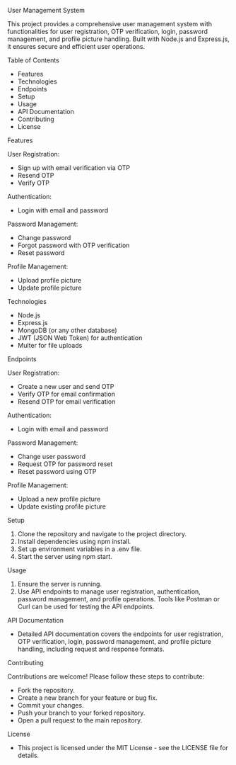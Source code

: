 User Management System

This project provides a comprehensive user management system with functionalities for user registration, OTP verification, login, password management, and profile picture handling. Built with Node.js and Express.js, it ensures secure and efficient user operations.

Table of Contents

- Features
- Technologies
- Endpoints
- Setup
- Usage
- API Documentation
- Contributing
- License


Features

User Registration:

- Sign up with email verification via OTP
- Resend OTP
- Verify OTP
  
Authentication:

- Login with email and password
  
Password Management:

- Change password
- Forgot password with OTP verification
- Reset password

Profile Management:

- Upload profile picture
- Update profile picture


Technologies
- Node.js
- Express.js
- MongoDB (or any other database)
- JWT (JSON Web Token) for authentication
- Multer for file uploads


Endpoints

User Registration:

- Create a new user and send OTP
- Verify OTP for email confirmation
- Resend OTP for email verification


Authentication:

- Login with email and password

Password Management:

- Change user password
- Request OTP for password reset
- Reset password using OTP

Profile Management:

- Upload a new profile picture
- Update existing profile picture

Setup
1. Clone the repository and navigate to the project directory.
2. Install dependencies using npm install.
3. Set up environment variables in a .env file.
4. Start the server using npm start.

Usage
1. Ensure the server is running.
2. Use API endpoints to manage user registration, authentication, password management, and profile operations. Tools like Postman or Curl can be used for testing the API endpoints.

   
API Documentation
- Detailed API documentation covers the endpoints for user registration, OTP verification, login, password management, and profile picture handling, including request and response formats.

Contributing

Contributions are welcome! Please follow these steps to contribute:

- Fork the repository.
- Create a new branch for your feature or bug fix.
- Commit your changes.
- Push your branch to your forked repository.
- Open a pull request to the main repository.


License
- This project is licensed under the MIT License - see the LICENSE file for details.
